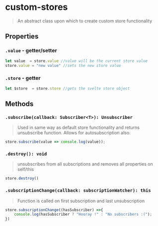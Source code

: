 # custom-stores
> An abstract class upon which to create custom store functionality

## Properties

### `.value` - getter/setter
```typescript
let value  = store.value //value will be the current store value
store.value = "new value" //sets the new store value
```

### `.store` - getter
```typescript
let $store  = store.store //gets the svelte store object 
```



## Methods

### `.subscribe(callback: Subscriber<T>): Unsubscriber`
>Used in same way as default store functionality and returns unsubscribe function. Allows for autosubscription also.
```typescript
store.subscribe(value => console.log(value));
```

### `.destroy(): void`
>unsubscribes from all subscriptions and removes all properties on self/this
```typescript
store.destroy()
```

### `.subscriptionChange(callback: subscriptionWatcher): this`
>Function is called on first subscription and last unsubscription
```typescript
store.subscriptionChange((hasSubscriber) =>{
    console.log(hasSubscriber ? "Hooray !" : "No subscribers :(");
})
```